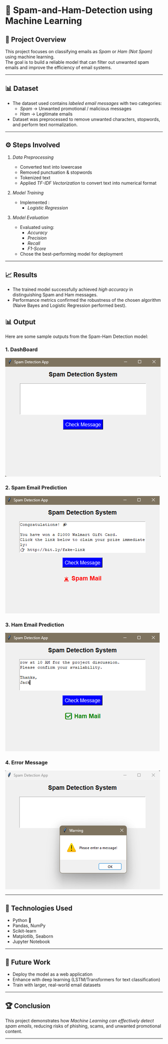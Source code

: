 # 📧 Spam-and-Ham-Detection using Machine Learning

## 📌 Project Overview
This project focuses on classifying emails as *Spam* or *Ham (Not Spam)* using machine learning.  
The goal is to build a reliable model that can filter out unwanted spam emails and improve the efficiency of email systems.

---

## 📊 Dataset
- The dataset used contains *labeled email messages* with two categories:
  - *Spam* → Unwanted promotional / malicious messages  
  - *Ham* → Legitimate emails  
- Dataset was preprocessed to remove unwanted characters, stopwords, and perform text normalization.

---

## ⚙ Steps Involved
1. *Data Preprocessing*
   - Converted text into lowercase
   - Removed punctuation & stopwords
   - Tokenized text
   - Applied *TF-IDF Vectorization* to convert text into numerical format

2. *Model Training*
   - Implemented :
     - *Logistic Regression*

3. *Model Evaluation*
   - Evaluated using:
     - *Accuracy*
     - *Precision*
     - *Recall*
     - *F1-Score*
   - Chose the best-performing model for deployment

---

## 📈 Results
- The trained model successfully achieved *high accuracy* in distinguishing Spam and Ham messages.
- Performance metrics confirmed the robustness of the chosen algorithm (Naive Bayes and Logistic Regression performed best).

## 📊 Output

Here are some sample outputs from the Spam-Ham Detection model:

### 1. DashBoard  
![Dashboard Preview](https://github.com/sridharpatwari/Span-and-Ham-Email-Detection/blob/main/Images/Dashboard.png)

### 2. Spam Email Prediction  
![Spam Email](https://github.com/sridharpatwari/Span-and-Ham-Email-Detection/blob/main/Images/Spam_output.png)

### 3. Ham Email Prediction  
![Ham Email](https://github.com/sridharpatwari/Span-and-Ham-Email-Detection/blob/main/Images/Ham_output.png)

### 4. Error Message 
![Error Prediction](https://github.com/sridharpatwari/Span-and-Ham-Email-Detection/blob/main/Images/Error_Message.png)


---

## 🚀 Technologies Used
- Python 🐍
- Pandas, NumPy
- Scikit-learn
- Matplotlib, Seaborn
- Jupyter Notebook

---

## 📌 Future Work
- Deploy the model as a web application
- Enhance with deep learning (LSTM/Transformers for text classification)
- Train with larger, real-world email datasets

---

## 🏆 Conclusion
This project demonstrates how *Machine Learning can effectively detect spam emails*, reducing risks of phishing, scams, and unwanted promotional content.

---
